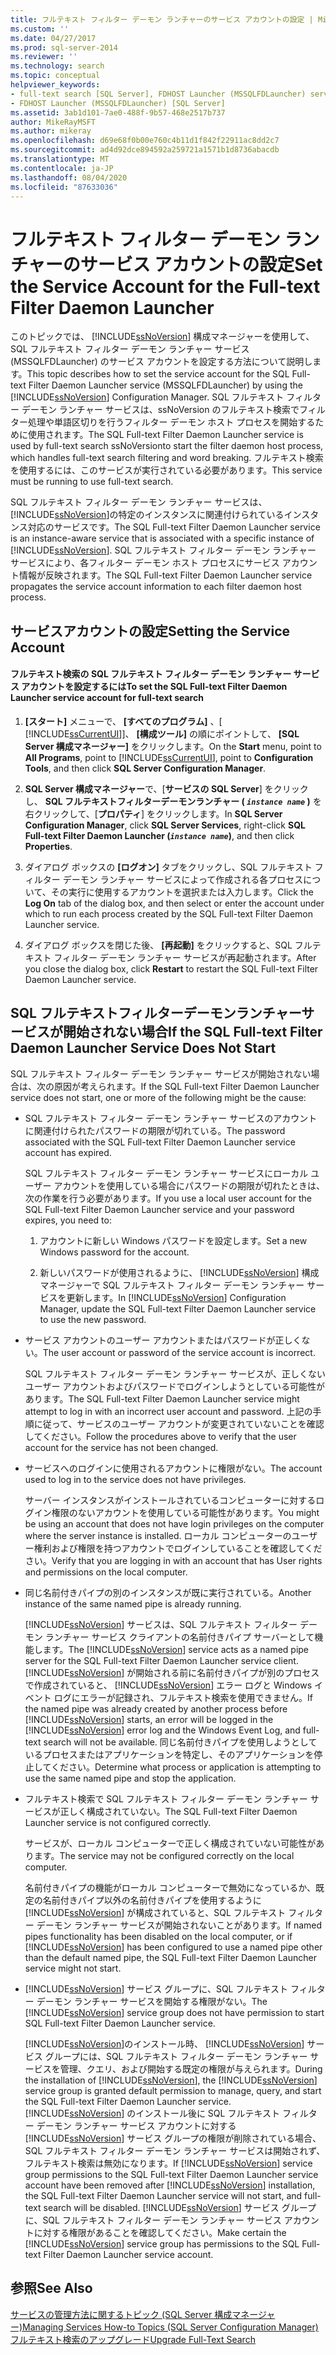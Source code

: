 ```yaml
---
title: フルテキスト フィルター デーモン ランチャーのサービス アカウントの設定 | Microsoft Docs
ms.custom: ''
ms.date: 04/27/2017
ms.prod: sql-server-2014
ms.reviewer: ''
ms.technology: search
ms.topic: conceptual
helpviewer_keywords:
- full-text search [SQL Server], FDHOST Launcher (MSSQLFDLauncher) service account
- FDHOST Launcher (MSSQLFDLauncher) [SQL Server]
ms.assetid: 3ab1d101-7ae0-488f-9b57-468e2517b737
author: MikeRayMSFT
ms.author: mikeray
ms.openlocfilehash: d69e68f0b00e760c4b11d1f842f22911ac8dd2c7
ms.sourcegitcommit: ad4d92dce894592a259721a1571b1d8736abacdb
ms.translationtype: MT
ms.contentlocale: ja-JP
ms.lasthandoff: 08/04/2020
ms.locfileid: "87633036"
---
```

# <a name="set-the-service-account-for-the-full-text-filter-daemon-launcher"></a><span data-ttu-id="0220c-102">フルテキスト フィルター デーモン ランチャーのサービス アカウントの設定</span><span class="sxs-lookup"><span data-stu-id="0220c-102">Set the Service Account for the Full-text Filter Daemon Launcher</span></span>
  <span data-ttu-id="0220c-103">このトピックでは、 [!INCLUDE[ssNoVersion](../../includes/ssnoversion-md.md)] 構成マネージャーを使用して、SQL フルテキスト フィルター デーモン ランチャー サービス (MSSQLFDLauncher) のサービス アカウントを設定する方法について説明します。</span><span class="sxs-lookup"><span data-stu-id="0220c-103">This topic describes how to set the service account for the SQL Full-text Filter Daemon Launcher service (MSSQLFDLauncher) by using the [!INCLUDE[ssNoVersion](../../includes/ssnoversion-md.md)] Configuration Manager.</span></span> <span data-ttu-id="0220c-104">SQL フルテキスト フィルター デーモン ランチャー サービスは、ssNoVersion のフルテキスト検索でフィルター処理や単語区切りを行うフィルター デーモン ホスト プロセスを開始するために使用されます。</span><span class="sxs-lookup"><span data-stu-id="0220c-104">The SQL Full-text Filter Daemon Launcher service is used by full-text search ssNoVersionto start the filter daemon host process, which handles full-text search filtering and word breaking.</span></span> <span data-ttu-id="0220c-105">フルテキスト検索を使用するには、このサービスが実行されている必要があります。</span><span class="sxs-lookup"><span data-stu-id="0220c-105">This service must be running to use full-text search.</span></span>  
  
 <span data-ttu-id="0220c-106">SQL フルテキスト フィルター デーモン ランチャー サービスは、 [!INCLUDE[ssNoVersion](../../includes/ssnoversion-md.md)]の特定のインスタンスに関連付けられているインスタンス対応のサービスです。</span><span class="sxs-lookup"><span data-stu-id="0220c-106">The SQL Full-text Filter Daemon Launcher service is an instance-aware service that is associated with a specific instance of [!INCLUDE[ssNoVersion](../../includes/ssnoversion-md.md)].</span></span> <span data-ttu-id="0220c-107">SQL フルテキスト フィルター デーモン ランチャー サービスにより、各フィルター デーモン ホスト プロセスにサービス アカウント情報が反映されます。</span><span class="sxs-lookup"><span data-stu-id="0220c-107">The SQL Full-text Filter Daemon Launcher service propagates the service account information to each filter daemon host process.</span></span>  
  
  
##  <a name="setting-the-service-account"></a><a name="setting"></a><span data-ttu-id="0220c-108">サービスアカウントの設定</span><span class="sxs-lookup"><span data-stu-id="0220c-108">Setting the Service Account</span></span>  
  
#### <a name="to-set-the-sql-full-text-filter-daemon-launcher-service-account-for-full-text-search"></a><span data-ttu-id="0220c-109">フルテキスト検索の SQL フルテキスト フィルター デーモン ランチャー サービス アカウントを設定するには</span><span class="sxs-lookup"><span data-stu-id="0220c-109">To set the SQL Full-text Filter Daemon Launcher service account for full-text search</span></span>  
  
1.  <span data-ttu-id="0220c-110">**[スタート]** メニューで、 **[すべてのプログラム]** 、[ [!INCLUDE[ssCurrentUI](../../includes/sscurrentui-md.md)]]、 **[構成ツール]** の順にポイントして、 **[SQL Server 構成マネージャー]** をクリックします。</span><span class="sxs-lookup"><span data-stu-id="0220c-110">On the **Start** menu, point to **All Programs**, point to [!INCLUDE[ssCurrentUI](../../includes/sscurrentui-md.md)], point to **Configuration Tools**, and then click **SQL Server Configuration Manager**.</span></span>  
  
2.  <span data-ttu-id="0220c-111">**SQL Server 構成マネージャー**で、[**サービスの SQL Server**] をクリックし、 **SQL フルテキストフィルターデーモンランチャー ( *`instance name`* )** を右クリックして、[**プロパティ**] をクリックします。</span><span class="sxs-lookup"><span data-stu-id="0220c-111">In **SQL Server Configuration Manager**, click **SQL Server Services**, right-click **SQL Full-text Filter Daemon Launcher (*`instance name`*)**, and then click **Properties**.</span></span>  
  
3.  <span data-ttu-id="0220c-112">ダイアログ ボックスの **[ログオン]** タブをクリックし、SQL フルテキスト フィルター デーモン ランチャー サービスによって作成される各プロセスについて、その実行に使用するアカウントを選択または入力します。</span><span class="sxs-lookup"><span data-stu-id="0220c-112">Click the **Log On** tab of the dialog box, and then select or enter the account under which to run each process created by the SQL Full-text Filter Daemon Launcher service.</span></span>  
  
4.  <span data-ttu-id="0220c-113">ダイアログ ボックスを閉じた後、 **[再起動]** をクリックすると、SQL フルテキスト フィルター デーモン ランチャー サービスが再起動されます。</span><span class="sxs-lookup"><span data-stu-id="0220c-113">After you close the dialog box, click **Restart** to restart the SQL Full-text Filter Daemon Launcher service.</span></span>  
  
  
##  <a name="if-the-sql-full-text-filter-daemon-launcher-service-does-not-start"></a><a name="error"></a><span data-ttu-id="0220c-114">SQL フルテキストフィルターデーモンランチャーサービスが開始されない場合</span><span class="sxs-lookup"><span data-stu-id="0220c-114">If the SQL Full-text Filter Daemon Launcher Service Does Not Start</span></span>  
 <span data-ttu-id="0220c-115">SQL フルテキスト フィルター デーモン ランチャー サービスが開始されない場合は、次の原因が考えられます。</span><span class="sxs-lookup"><span data-stu-id="0220c-115">If the SQL Full-text Filter Daemon Launcher service does not start, one or more of the following might be the cause:</span></span>  
  
-   <span data-ttu-id="0220c-116">SQL フルテキスト フィルター デーモン ランチャー サービスのアカウントに関連付けられたパスワードの期限が切れている。</span><span class="sxs-lookup"><span data-stu-id="0220c-116">The password associated with the SQL Full-text Filter Daemon Launcher service account has expired.</span></span>  
  
     <span data-ttu-id="0220c-117">SQL フルテキスト フィルター デーモン ランチャー サービスにローカル ユーザー アカウントを使用している場合にパスワードの期限が切れたときは、次の作業を行う必要があります。</span><span class="sxs-lookup"><span data-stu-id="0220c-117">If you use a local user account for the SQL Full-text Filter Daemon Launcher service and your password expires, you need to:</span></span>  
  
    1.  <span data-ttu-id="0220c-118">アカウントに新しい Windows パスワードを設定します。</span><span class="sxs-lookup"><span data-stu-id="0220c-118">Set a new Windows password for the account.</span></span>  
  
    2.  <span data-ttu-id="0220c-119">新しいパスワードが使用されるように、 [!INCLUDE[ssNoVersion](../../includes/ssnoversion-md.md)] 構成マネージャーで SQL フルテキスト フィルター デーモン ランチャー サービスを更新します。</span><span class="sxs-lookup"><span data-stu-id="0220c-119">In [!INCLUDE[ssNoVersion](../../includes/ssnoversion-md.md)] Configuration Manager, update the SQL Full-text Filter Daemon Launcher service to use the new password.</span></span>  
  
-   <span data-ttu-id="0220c-120">サービス アカウントのユーザー アカウントまたはパスワードが正しくない。</span><span class="sxs-lookup"><span data-stu-id="0220c-120">The user account or password of the service account is incorrect.</span></span>  
  
     <span data-ttu-id="0220c-121">SQL フルテキスト フィルター デーモン ランチャー サービスが、正しくないユーザー アカウントおよびパスワードでログインしようとしている可能性があります。</span><span class="sxs-lookup"><span data-stu-id="0220c-121">The SQL Full-text Filter Daemon Launcher service might attempt to log in with an incorrect user account and password.</span></span> <span data-ttu-id="0220c-122">上記の手順に従って、サービスのユーザー アカウントが変更されていないことを確認してください。</span><span class="sxs-lookup"><span data-stu-id="0220c-122">Follow the procedures above to verify that the user account for the service has not been changed.</span></span>  
  
-   <span data-ttu-id="0220c-123">サービスへのログインに使用されるアカウントに権限がない。</span><span class="sxs-lookup"><span data-stu-id="0220c-123">The account used to log in to the service does not have privileges.</span></span>  
  
     <span data-ttu-id="0220c-124">サーバー インスタンスがインストールされているコンピューターに対するログイン権限のないアカウントを使用している可能性があります。</span><span class="sxs-lookup"><span data-stu-id="0220c-124">You might be using an account that does not have login privileges on the computer where the server instance is installed.</span></span> <span data-ttu-id="0220c-125">ローカル コンピューターのユーザー権利および権限を持つアカウントでログインしていることを確認してください。</span><span class="sxs-lookup"><span data-stu-id="0220c-125">Verify that you are logging in with an account that has User rights and permissions on the local computer.</span></span>  
  
-   <span data-ttu-id="0220c-126">同じ名前付きパイプの別のインスタンスが既に実行されている。</span><span class="sxs-lookup"><span data-stu-id="0220c-126">Another instance of the same named pipe is already running.</span></span>  
  
     <span data-ttu-id="0220c-127">[!INCLUDE[ssNoVersion](../../includes/ssnoversion-md.md)] サービスは、SQL フルテキスト フィルター デーモン ランチャー サービス クライアントの名前付きパイプ サーバーとして機能します。</span><span class="sxs-lookup"><span data-stu-id="0220c-127">The [!INCLUDE[ssNoVersion](../../includes/ssnoversion-md.md)] service acts as a named pipe server for the SQL Full-text Filter Daemon Launcher service client.</span></span> <span data-ttu-id="0220c-128">[!INCLUDE[ssNoVersion](../../includes/ssnoversion-md.md)] が開始される前に名前付きパイプが別のプロセスで作成されていると、 [!INCLUDE[ssNoVersion](../../includes/ssnoversion-md.md)] エラー ログと Windows イベント ログにエラーが記録され、フルテキスト検索を使用できません。</span><span class="sxs-lookup"><span data-stu-id="0220c-128">If the named pipe was already created by another process before [!INCLUDE[ssNoVersion](../../includes/ssnoversion-md.md)] starts, an error will be logged in the [!INCLUDE[ssNoVersion](../../includes/ssnoversion-md.md)] error log and the Windows Event Log, and full-text search will not be available.</span></span>  <span data-ttu-id="0220c-129">同じ名前付きパイプを使用しようとしているプロセスまたはアプリケーションを特定し、そのアプリケーションを停止してください。</span><span class="sxs-lookup"><span data-stu-id="0220c-129">Determine what process or application is attempting to use the same named pipe and stop the application.</span></span>  
  
-   <span data-ttu-id="0220c-130">フルテキスト検索で SQL フルテキスト フィルター デーモン ランチャー サービスが正しく構成されていない。</span><span class="sxs-lookup"><span data-stu-id="0220c-130">The SQL Full-text Filter Daemon Launcher service is not configured correctly.</span></span>  
  
     <span data-ttu-id="0220c-131">サービスが、ローカル コンピューターで正しく構成されていない可能性があります。</span><span class="sxs-lookup"><span data-stu-id="0220c-131">The service may not be configured correctly on the local computer.</span></span>  
  
     <span data-ttu-id="0220c-132">名前付きパイプの機能がローカル コンピューターで無効になっているか、既定の名前付きパイプ以外の名前付きパイプを使用するように [!INCLUDE[ssNoVersion](../../includes/ssnoversion-md.md)] が構成されていると、SQL フルテキスト フィルター デーモン ランチャー サービスが開始されないことがあります。</span><span class="sxs-lookup"><span data-stu-id="0220c-132">If named pipes functionality has been disabled on the local computer, or if [!INCLUDE[ssNoVersion](../../includes/ssnoversion-md.md)] has been configured to use a named pipe other than the default named pipe, the SQL Full-text Filter Daemon Launcher service might not start.</span></span>  
  
-   <span data-ttu-id="0220c-133">[!INCLUDE[ssNoVersion](../../includes/ssnoversion-md.md)] サービス グループに、SQL フルテキスト フィルター デーモン ランチャー サービスを開始する権限がない。</span><span class="sxs-lookup"><span data-stu-id="0220c-133">The [!INCLUDE[ssNoVersion](../../includes/ssnoversion-md.md)] service group does not have permission to start SQL Full-text Filter Daemon Launcher service.</span></span>  
  
     <span data-ttu-id="0220c-134">[!INCLUDE[ssNoVersion](../../includes/ssnoversion-md.md)]のインストール時、 [!INCLUDE[ssNoVersion](../../includes/ssnoversion-md.md)] サービス グループには、SQL フルテキスト フィルター デーモン ランチャー サービスを管理、クエリ、および開始する既定の権限が与えられます。</span><span class="sxs-lookup"><span data-stu-id="0220c-134">During the installation of [!INCLUDE[ssNoVersion](../../includes/ssnoversion-md.md)], the [!INCLUDE[ssNoVersion](../../includes/ssnoversion-md.md)] service group is granted default permission to manage, query, and start the SQL Full-text Filter Daemon Launcher service.</span></span> <span data-ttu-id="0220c-135">[!INCLUDE[ssNoVersion](../../includes/ssnoversion-md.md)] のインストール後に SQL フルテキスト フィルター デーモン ランチャー サービス アカウントに対する [!INCLUDE[ssNoVersion](../../includes/ssnoversion-md.md)] サービス グループの権限が削除されている場合、SQL フルテキスト フィルター デーモン ランチャー サービスは開始されず、フルテキスト検索は無効になります。</span><span class="sxs-lookup"><span data-stu-id="0220c-135">If [!INCLUDE[ssNoVersion](../../includes/ssnoversion-md.md)] service group permissions to the SQL Full-text Filter Daemon Launcher service account have been removed after [!INCLUDE[ssNoVersion](../../includes/ssnoversion-md.md)] installation, the SQL Full-text Filter Daemon Launcher service will not start, and full-text search will be disabled.</span></span> <span data-ttu-id="0220c-136">[!INCLUDE[ssNoVersion](../../includes/ssnoversion-md.md)] サービス グループに、SQL フルテキスト フィルター デーモン ランチャー サービス アカウントに対する権限があることを確認してください。</span><span class="sxs-lookup"><span data-stu-id="0220c-136">Make certain the [!INCLUDE[ssNoVersion](../../includes/ssnoversion-md.md)] service group has permissions to the SQL Full-text Filter Daemon Launcher service account.</span></span>  
  
  
## <a name="see-also"></a><span data-ttu-id="0220c-137">参照</span><span class="sxs-lookup"><span data-stu-id="0220c-137">See Also</span></span>  
 [<span data-ttu-id="0220c-138">サービスの管理方法に関するトピック &#40;SQL Server 構成マネージャー&#41;</span><span class="sxs-lookup"><span data-stu-id="0220c-138">Managing Services How-to Topics &#40;SQL Server Configuration Manager&#41;</span></span>](../../database-engine/managing-services-how-to-topics-sql-server-configuration-manager.md)  
 [<span data-ttu-id="0220c-139">フルテキスト検索のアップグレード</span><span class="sxs-lookup"><span data-stu-id="0220c-139">Upgrade Full-Text Search</span></span>](upgrade-full-text-search.md)  
  
  
